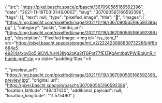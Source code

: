{
  "src": "https://pixel.bascht.space/p/bascht/367090565166592396",
  "date": "2021-11-19T03:31:46.000Z",
  "slug": "367090565166592396",
  "tags": [],
  "text": null,
  "type": "pixelfed_image",
  "title": "🌃",
  "images": [
    "https://img.bascht.com/pixelfed/image/2021/11/19//367090565166592396.jpg"
  ],
  "category": "posts",
  "media_url": "https://img.bascht.com/pixelfed/image/2021/11/19//367090565166592396.jpg",
  "description": "Pixelfed Image: <img id=\"rss_item_1\" src=\"https://pixel.bascht.space/storage/m/_v2/222423068830732288/4f8b684e5-e9314a/xbyDo5l9lOVL/uH42INg2oKa2tTGPot77fE1ZKgAmtbaVPWlBbKmR_thumb.jpg\">\n            <p style=\"padding:10px;\">ð</p>",
  "preview_url": "https://img.bascht.com/pixelfed/image/2021/11/19//367090565166592396_preview.jpg",
  "original_url": "https://pixel.bascht.space/p/bascht/367090565166592396",
  "location_latitude": "48.137430",
  "additional_payload": null,
  "location_longitude": "11.575490"
}